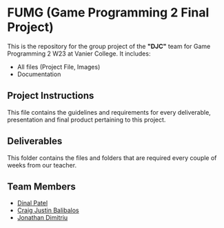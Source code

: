# FUMG (Game Programming 2 Final Project)

This is the repository for the group project of the **"DJC"** team for Game Programming 2 W23 at Vanier College. It includes:

- All files (Project File, Images)
- Documentation

## Project Instructions
This file contains the guidelines and requirements for every deliverable, presentation and final product pertaining to this project.

## Deliverables
This folder contains the files and folders that are required every couple of weeks from our teacher.

## Team Members
- [Dinal Patel](https://github.com/D3153)
- [Craig Justin Balibalos](https://github.com/CraigJustinBalibalos)
- [Jonathan Dimitriu](https://github.com/BenchaminDimitriu)


